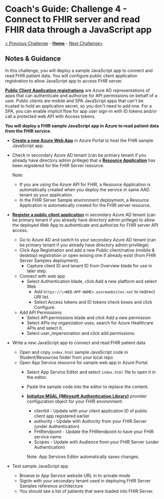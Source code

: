 # Coach's Guide: Challenge 4 - Connect to FHIR server and read FHIR data through a JavaScript app

[< Previous Challenge](./Solution03.md) - **[Home](./readme.md)** - [Next Challenge>](./Solution05.md)

## Notes & Guidance

In this challenge, you will deploy a sample JavaScript app to connect and read FHIR patient data.  You will configure public client application registration to allow JavaScript app to access FHIR server.

**[Public Client Application registrations](https://docs.microsoft.com/en-us/azure/healthcare-apis/register-public-azure-ad-client-app)** are Azure AD representations of apps that can authenticate and authorize for API permissions on behalf of a user. Public clients are mobile and SPA JavaScript apps that can't be trusted to hold an application secret, so you don't need to add one.  For a SPA, you can enable implicit flow for app user sign-in with ID tokens and/or call a protected web API with Access tokens.

**You will deploy a FHIR sample JavaScript app in Azure to read patient data from the FHIR service.**
- **[Create a new Azure Web App](https://docs.microsoft.com/en-us/azure/healthcare-apis/tutorial-web-app-write-web-app#create-web-application)** in Azure Portal to host the FHIR sample JavaScript app.
- Check in secondary Azure AD tenant (can be primary tenant if you already have directory admin prillege) that a **[Resource Application](https://docs.microsoft.com/en-us/azure/healthcare-apis/register-resource-azure-ad-client-app)** has been registered for the FHIR Server resource.

    Note: 
    - If you are using the Azure API for FHIR, a Resource Application is automatically created when you deploy the service in same AAD tenant as your application.
    - In the FHIR Server Sample environment deployment, a Resource Application is automatically created for the FHIR server resource.

- **[Register a public client application](https://docs.microsoft.com/en-us/azure/healthcare-apis/tutorial-web-app-public-app-reg)** in secondary Azure AD tenant (can be primary tenant if you already have directory admin prillege) to allow the deployed Web App to authenticate and authorize for FHIR server API access.
  - Go to Azure AD and switch to your secondary Azure AD tenant (can be primary tenant if you already have directory admin privillege)
  - Click App Registration and add a new Public client/native (mobile & desktop) registration or open exising one if already exist (from FHIR Server Samples deployment).
    - Capture client ID and tenant ID from Overview blade for use in later step.
  - Connect with web app
    - Select Authentication blade, click Add a new platform and select Web
      - Add `https://\<WEB-APP-NAME>.azurewebsites.net` to redirect URI list.
      - Select Access tokens and ID tokens check boxes and click Configure.
  - Add API Permissions
    - Select API permissions blade and click Add a new permission
    - Select APIs my organization uses, search for Azure Healthcare APIs and select it.
    - Select user_impersonation and click add permissions.
- Write a new JavaScript app to connect and read FHIR patient data
  - Open and copy `index.html` sample JavaScript code in Student/Resources folder from your local repo 
  - Open App Service resource for sample web app in Azure Portal.
    - Select App Service Editor and select `index.html` file to open it in the editor.
    - Paste the sample code into the editor to replace the content.
    - **[Initialize MSAL ((Mirosoft Authentication Library)](https://docs.microsoft.com/en-us/graph/toolkit/providers/msal)** provider configuration object for your FHIR environment:
        - clientId - Update with your client application ID of public client app registered earlier
        - authority - Update with Authority from your FHIR Server (under Authentication)
        - FHIRendpoint - Update the FHIRendpoint to have your FHIR service name
        - Scopes - Update with Audience from your FHIR Server (under Authentication)
      
      Note: App Services Editor automatically saves changes.
- Test sample JavaScript app
  - Browse to App Service website URL in In-private mode
  - SignIn with your secondary tenant used in deploying FHIR Server Samples reference architecture
  - You should see a list of patients that were loaded into FHIR Server.
  
